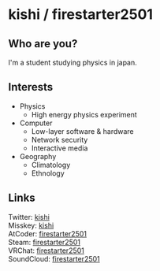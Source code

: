 # kishi / firestarter2501
## Who are you?
I'm a student studying physics in japan.  
## Interests
- Physics
    - High energy physics experiment
- Computer
    - Low-layer software & hardware
    - Network security
    - Interactive media
- Geography
    - Climatology
    - Ethnology
## Links
Twitter: [kishi](https://twitter.com/firestarter2501)  
Misskey: [kishi](https://misskey.io/@firestarter2501)   
AtCoder: [firestarter2501](https://atcoder.jp/users/firestarter2501)  
Steam: [firestarter2501](https://steamcommunity.com/id/firestarter2501)  
VRChat: [firestarter2501](https://vrchat.com/home/user/usr_e3ab4286-f56c-45e1-b261-ed4713f725d8)  
SoundCloud: [firestarter2501](https://soundcloud.com/firestarter2501)
